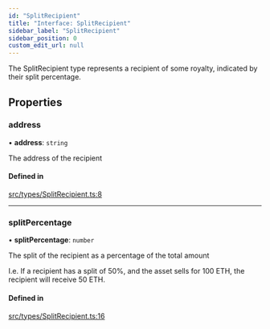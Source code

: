 ```yaml
---
id: "SplitRecipient"
title: "Interface: SplitRecipient"
sidebar_label: "SplitRecipient"
sidebar_position: 0
custom_edit_url: null
---
```


The SplitRecipient type represents a recipient of some royalty, indicated by their split percentage.

## Properties

### address

• **address**: `string`

The address of the recipient

#### Defined in

[src/types/SplitRecipient.ts:8](https://github.com/PrasoonPratham/nftlabs-sdk-ts/blob/68c3596/src/types/SplitRecipient.ts#L8)

---

### splitPercentage

• **splitPercentage**: `number`

The split of the recipient as a percentage of the total amount

I.e. If a recipient has a split of 50%, and the asset sells for 100 ETH,
the recipient will receive 50 ETH.

#### Defined in

[src/types/SplitRecipient.ts:16](https://github.com/PrasoonPratham/nftlabs-sdk-ts/blob/68c3596/src/types/SplitRecipient.ts#L16)
